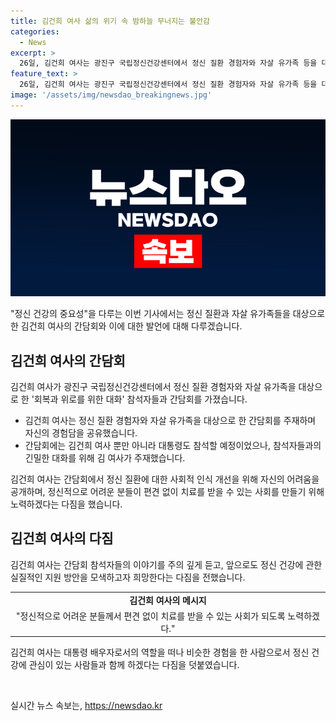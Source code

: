 ```yaml
---
title: 김건희 여사 삶의 위기 속 밤하늘 무너지는 불안감
categories:
  - News
excerpt: >
  26일, 김건희 여사는 광진구 국립정신건강센터에서 정신 질환 경험자와 자살 유가족 등을 대상으로 간담회를 주최했습니다. 그녀는 자신의 경험담을 공유하며, 정신 질환에 대한 사회적 인식 개선을 촉구했습니다. 또한, 참석자들의 이야기를 경청하고 향후 실질적인 지원 방안 모색을 희망한다고 전했습니다. 결론적으로, 김 여사의 정신건강 관련 활동이 확대되고 있는 가운데, 대중들의 이목이 집중될 전망입니다.
feature_text: >
  26일, 김건희 여사는 광진구 국립정신건강센터에서 정신 질환 경험자와 자살 유가족 등을 대상으로 간담회를 주최했습니다. 그녀는 자신의 경험담을 공유하며, 정신 질환에 대한 사회적 인식 개선을 촉구했습니다. 또한, 참석자들의 이야기를 경청하고 향후 실질적인 지원 방안 모색을 희망한다고 전했습니다. 결론적으로, 김 여사의 정신건강 관련 활동이 확대되고 있는 가운데, 대중들의 이목이 집중될 전망입니다.
image: '/assets/img/newsdao_breakingnews.jpg'
---
```


<p><img src="/assets/img/newsdao_breakingnews.jpg" alt="implanttips 속보" /></p>

<p>"정신 건강의 중요성"을 다루는 이번 기사에서는 정신 질환과 자살 유가족들을 대상으로 한 김건희 여사의 간담회와 이에 대한 발언에 대해 다루겠습니다.</p>

<h2 data-ke-size="size26">김건희 여사의 간담회</h2>

<p>김건희 여사가 광진구 국립정신건강센터에서 정신 질환 경험자와 자살 유가족을 대상으로 한 '회복과 위로를 위한 대화' 참석자들과 간담회를 가졌습니다.</p>

<ul>
  <li>김건희 여사는 정신 질환 경험자와 자살 유가족을 대상으로 한 간담회를 주재하며 자신의 경험담을 공유했습니다.</li>
  <li>간담회에는 김건희 여사 뿐만 아니라 대통령도 참석할 예정이었으나, 참석자들과의 긴밀한 대화를 위해 김 여사가 주재했습니다.</li>
</ul>

<p>김건희 여사는 간담회에서 정신 질환에 대한 사회적 인식 개선을 위해 자신의 어려움을 공개하며, 정신적으로 어려운 분들이 편견 없이 치료를 받을 수 있는 사회를 만들기 위해 노력하겠다는 다짐을 했습니다.</p>

<h2 data-ke-size="size26">김건희 여사의 다짐</h2>

<p>김건희 여사는 간담회 참석자들의 이야기를 주의 깊게 듣고, 앞으로도 정신 건강에 관한 실질적인 지원 방안을 모색하고자 희망한다는 다짐을 전했습니다.</p>

<table>
  <tr>
    <td style="text-align: center; height: 17px;"><b>김건희 여사의 메시지</b></td>
  </tr>
  <tr>
    <td style="text-align: center; height: 17px;">"정신적으로 어려운 분들께서 편견 없이 치료를 받을 수 있는 사회가 되도록 노력하겠다."</td>
  </tr>
</table>

<p>김건희 여사는 대통령 배우자로서의 역할을 떠나 비슷한 경험을 한 사람으로서 정신 건강에 관심이 있는 사람들과 함께 하겠다는 다짐을 덧붙였습니다.</p>

<p data-ke-size="size16">&nbsp;</p>
실시간 뉴스 속보는, <a href="https://newsdao.kr" rel="dofollow">https://newsdao.kr</a>


